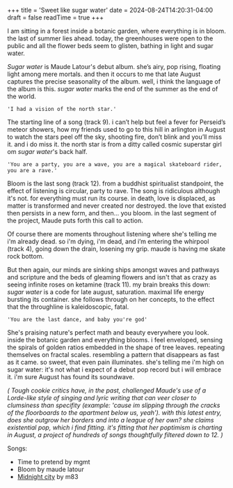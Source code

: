 +++
title = 'Sweet like sugar water'
date = 2024-08-24T14:20:31-04:00
draft = false
readTime = true
+++
 <base target="_blank">
I am sitting in a forest inside a botanic garden, where everything is in bloom. the last of summer lies ahead. today, the greenhouses were open to the public and all the flower beds seem to glisten, bathing in light and sugar water. 

*Sugar water* is Maude Latour's debut album. she’s airy, pop rising, floating light among mere mortals. and then it occurs to me that late August captures the precise seasonality of the album. well, i think the language of the album is this. *sugar water* marks the end of the summer as the end of the world.

`'I had a vision of the north star.'`

The starting line of a song (track 9). i can’t help but feel a fever for Perseid’s meteor showers, how my friends used to go to this hill in arlington in August to watch the stars peel off the sky, shooting fire, don’t blink and you’ll miss it. and i do miss it. the north star is from a ditty called cosmic superstar girl om *sugar water*'s back half.

`'You are a party, you are a wave, you are a magical skateboard rider, you are a rave.'`

Bloom is the last song (track 12). from a buddhist spiritualist standpoint, the effect of listening is circular, party to rave. The song is ridiculous although it's not. for everything must run its course. in death, love is displaced, as matter is transformed and never created nor destroyed. the love that existed then persists in a new form, and then... you bloom. in the last segment of the project, Maude puts forth this call to action. 

Of course there are moments throughout listening where she's telling me i'm already dead. so i'm dying, i'm dead, and i’m entering the whirpool (track 4), going down the drain, losening my grip. maude is having me skate rock bottom. 

But then again, our minds are sinking ships amongst waves and pathways and scripture and the beds of gleaming flowers and isn't that as crazy as seeing infinite roses on ketamine (track 11). my brain breaks this down: *sugar water* is a code for late august, saturation. maximal life energy bursting its container. she follows through on her concepts, to the effect that the throughline is kaleidoscopic, fatal. 

`'You are the last dance, and baby you're god'`

She's praising nature's perfect math and beauty everywhere you look. inside the botanic garden and everything blooms. i feel enveloped, sensing the spirals of golden ratios embedded in the shape of tree leaves. repeating themselves on fractal scales. resembling a pattern that disappears as fast as it came. so sweet, that even pain illuminates. she's telling me i'm high on sugar water: it's not what i expect of a debut pop record but i will embrace it. i'm sure August has found its soundwave.


 *( Tough cookie critics have, in the past, challenged Maude's use of a Lorde-like style of singing and lyric writing that can veer closer to clumsiness than specifity (example: 'cause im slipping through the cracks of the floorboards to the apartment below us, yeah'). with this latest entry, does she outgrow her borders and into a league of her own? she claims existential pop, which i find fitting. it's fitting that her poptimism is charting in August, a project of hundreds of songs thoughtfully filtered down to 12. )*

 Songs:

 - Time to pretend by mgmt
 - Bloom by maude latour
 - [Midnight city](https://open.spotify.com/track/1eyzqe2QqGZUmfcPZtrIyt?si=72d130b16a814407) by m83
